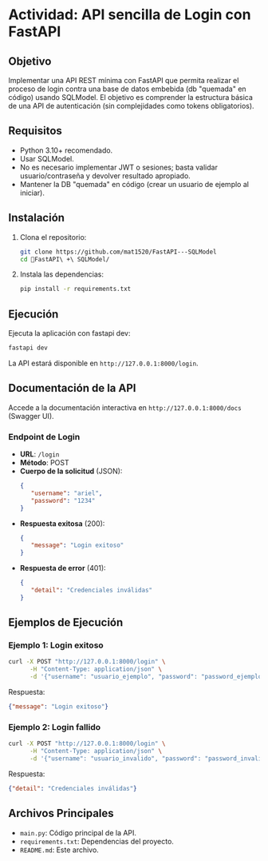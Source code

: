 # Actividad: API sencilla de Login con FastAPI

## Objetivo

Implementar una API REST mínima con FastAPI que permita realizar el proceso de login contra una base de datos embebida (db "quemada" en código) usando SQLModel. El objetivo es comprender la estructura básica de una API de autenticación (sin complejidades como tokens obligatorios).

## Requisitos

- Python 3.10+ recomendado.
- Usar SQLModel.
- No es necesario implementar JWT o sesiones; basta validar usuario/contraseña y devolver resultado apropiado.
- Mantener la DB "quemada" en código (crear un usuario de ejemplo al iniciar).

## Instalación

1. Clona el repositorio:
    ```bash
    git clone https://github.com/mat1520/FastAPI---SQLModel
    cd FastAPI\ +\ SQLModel/
    ```

2. Instala las dependencias:
    ```bash
    pip install -r requirements.txt
    ```

## Ejecución

Ejecuta la aplicación con fastapi dev:
```bash
fastapi dev
```

La API estará disponible en `http://127.0.0.1:8000/login`.

## Documentación de la API

Accede a la documentación interactiva en `http://127.0.0.1:8000/docs` (Swagger UI).

### Endpoint de Login

- **URL**: `/login`
- **Método**: POST
- **Cuerpo de la solicitud** (JSON):
  ```json
  {
     "username": "ariel",
     "password": "1234"
  }
  ```
- **Respuesta exitosa** (200):
  ```json
  {
     "message": "Login exitoso"
  }
  ```
- **Respuesta de error** (401):
  ```json
  {
     "detail": "Credenciales inválidas"
  }
  ```

## Ejemplos de Ejecución

### Ejemplo 1: Login exitoso
```bash
curl -X POST "http://127.0.0.1:8000/login" \
      -H "Content-Type: application/json" \
      -d '{"username": "usuario_ejemplo", "password": "password_ejemplo"}'
```
Respuesta:
```json
{"message": "Login exitoso"}
```

### Ejemplo 2: Login fallido
```bash
curl -X POST "http://127.0.0.1:8000/login" \
      -H "Content-Type: application/json" \
      -d '{"username": "usuario_invalido", "password": "password_invalido"}'
```
Respuesta:
```json
{"detail": "Credenciales inválidas"}
```

## Archivos Principales

- `main.py`: Código principal de la API.
- `requirements.txt`: Dependencias del proyecto.
- `README.md`: Este archivo.
